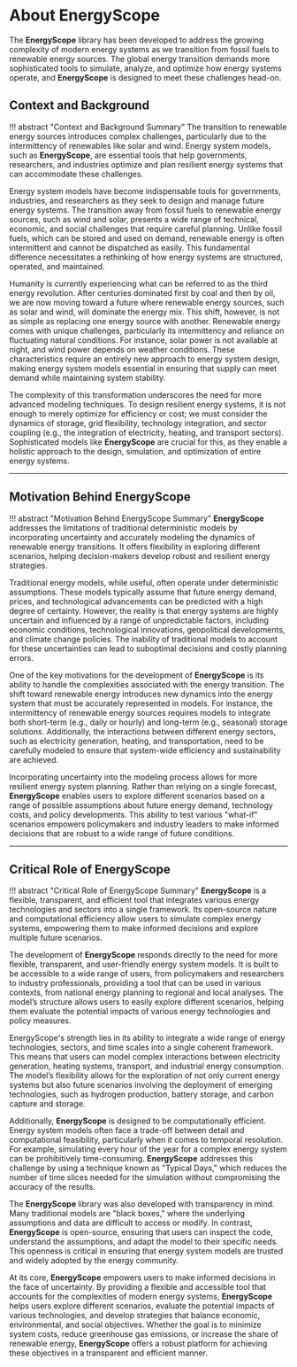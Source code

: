 # About EnergyScope

The **EnergyScope** library has been developed to address the growing complexity of modern energy systems as we transition from fossil fuels to renewable energy sources. The global energy transition demands more sophisticated tools to simulate, analyze, and optimize how energy systems operate, and **EnergyScope** is designed to meet these challenges head-on.

## Context and Background

!!! abstract "Context and Background Summary"
    The transition to renewable energy sources introduces complex challenges, particularly due to the intermittency of renewables like solar and wind. Energy system models, such as **EnergyScope**, are essential tools that help governments, researchers, and industries optimize and plan resilient energy systems that can accommodate these challenges.

Energy system models have become indispensable tools for governments, industries, and researchers as they seek to design and manage future energy systems. The transition away from fossil fuels to renewable energy sources, such as wind and solar, presents a wide range of technical, economic, and social challenges that require careful planning. Unlike fossil fuels, which can be stored and used on demand, renewable energy is often intermittent and cannot be dispatched as easily. This fundamental difference necessitates a rethinking of how energy systems are structured, operated, and maintained.

Humanity is currently experiencing what can be referred to as the third energy revolution. After centuries dominated first by coal and then by oil, we are now moving toward a future where renewable energy sources, such as solar and wind, will dominate the energy mix. This shift, however, is not as simple as replacing one energy source with another. Renewable energy comes with unique challenges, particularly its intermittency and reliance on fluctuating natural conditions. For instance, solar power is not available at night, and wind power depends on weather conditions. These characteristics require an entirely new approach to energy system design, making energy system models essential in ensuring that supply can meet demand while maintaining system stability.

The complexity of this transformation underscores the need for more advanced modeling techniques. To design resilient energy systems, it is not enough to merely optimize for efficiency or cost; we must consider the dynamics of storage, grid flexibility, technology integration, and sector coupling (e.g., the integration of electricity, heating, and transport sectors). Sophisticated models like **EnergyScope** are crucial for this, as they enable a holistic approach to the design, simulation, and optimization of entire energy systems.



---

## Motivation Behind EnergyScope

!!! abstract "Motivation Behind EnergyScope Summary"
    **EnergyScope** addresses the limitations of traditional deterministic models by incorporating uncertainty and accurately modeling the dynamics of renewable energy transitions. It offers flexibility in exploring different scenarios, helping decision-makers develop robust and resilient energy strategies.

Traditional energy models, while useful, often operate under deterministic assumptions. These models typically assume that future energy demand, prices, and technological advancements can be predicted with a high degree of certainty. However, the reality is that energy systems are highly uncertain and influenced by a range of unpredictable factors, including economic conditions, technological innovations, geopolitical developments, and climate change policies. The inability of traditional models to account for these uncertainties can lead to suboptimal decisions and costly planning errors.

One of the key motivations for the development of **EnergyScope** is its ability to handle the complexities associated with the energy transition. The shift toward renewable energy introduces new dynamics into the energy system that must be accurately represented in models. For instance, the intermittency of renewable energy sources requires models to integrate both short-term (e.g., daily or hourly) and long-term (e.g., seasonal) storage solutions. Additionally, the interactions between different energy sectors, such as electricity generation, heating, and transportation, need to be carefully modeled to ensure that system-wide efficiency and sustainability are achieved.

Incorporating uncertainty into the modeling process allows for more resilient energy system planning. Rather than relying on a single forecast, **EnergyScope** enables users to explore different scenarios based on a range of possible assumptions about future energy demand, technology costs, and policy developments. This ability to test various "what-if" scenarios empowers policymakers and industry leaders to make informed decisions that are robust to a wide range of future conditions.

---

## Critical Role of EnergyScope

!!! abstract "Critical Role of EnergyScope Summary"
    **EnergyScope** is a flexible, transparent, and efficient tool that integrates various energy technologies and sectors into a single framework. Its open-source nature and computational efficiency allow users to simulate complex energy systems, empowering them to make informed decisions and explore multiple future scenarios.

The development of **EnergyScope** responds directly to the need for more flexible, transparent, and user-friendly energy system models. It is built to be accessible to a wide range of users, from policymakers and researchers to industry professionals, providing a tool that can be used in various contexts, from national energy planning to regional and local analyses. The model’s structure allows users to easily explore different scenarios, helping them evaluate the potential impacts of various energy technologies and policy measures.

EnergyScope's strength lies in its ability to integrate a wide range of energy technologies, sectors, and time scales into a single coherent framework. This means that users can model complex interactions between electricity generation, heating systems, transport, and industrial energy consumption. The model’s flexibility allows for the exploration of not only current energy systems but also future scenarios involving the deployment of emerging technologies, such as hydrogen production, battery storage, and carbon capture and storage.

Additionally, **EnergyScope** is designed to be computationally efficient. Energy system models often face a trade-off between detail and computational feasibility, particularly when it comes to temporal resolution. For example, simulating every hour of the year for a complex energy system can be prohibitively time-consuming. **EnergyScope** addresses this challenge by using a technique known as "Typical Days," which reduces the number of time slices needed for the simulation without compromising the accuracy of the results.

The **EnergyScope** library was also developed with transparency in mind. Many traditional models are "black boxes," where the underlying assumptions and data are difficult to access or modify. In contrast, **EnergyScope** is open-source, ensuring that users can inspect the code, understand the assumptions, and adapt the model to their specific needs. This openness is critical in ensuring that energy system models are trusted and widely adopted by the energy community.

At its core, **EnergyScope** empowers users to make informed decisions in the face of uncertainty. By providing a flexible and accessible tool that accounts for the complexities of modern energy systems, **EnergyScope** helps users explore different scenarios, evaluate the potential impacts of various technologies, and develop strategies that balance economic, environmental, and social objectives. Whether the goal is to minimize system costs, reduce greenhouse gas emissions, or increase the share of renewable energy, **EnergyScope** offers a robust platform for achieving these objectives in a transparent and efficient manner.

